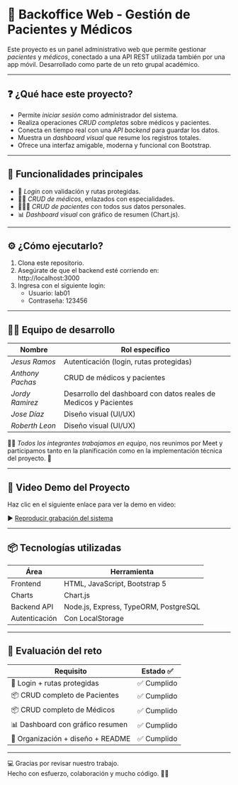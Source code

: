 # 🏥 Backoffice Web - Gestión de Pacientes y Médicos

Este proyecto es un panel administrativo web que permite gestionar *pacientes* y *médicos*, conectado a una API REST utilizada también por una app móvil. Desarrollado como parte de un reto grupal académico.

---

## ❓ ¿Qué hace este proyecto?

- Permite *iniciar sesión* como administrador del sistema.
- Realiza operaciones *CRUD completas* sobre médicos y pacientes.
- Conecta en tiempo real con una *API backend* para guardar los datos.
- Muestra un *dashboard visual* que resume los registros totales.
- Ofrece una interfaz amigable, moderna y funcional con Bootstrap.

---

## 🚀 Funcionalidades principales

- 🔐 *Login* con validación y rutas protegidas.
- 👨‍⚕️ *CRUD de médicos*, enlazados con especialidades.
- 🧑‍🤝‍🧑 *CRUD de pacientes* con todos sus datos personales.
- 📊 *Dashboard visual* con gráfico de resumen (Chart.js).

---

## ⚙️ ¿Cómo ejecutarlo?

1. Clona este repositorio.
2. Asegúrate de que el backend esté corriendo en:  
   http://localhost:3000
4. Ingresa con el siguiente login:
   - Usuario: lab01
   - Contraseña: 123456

---

## 👨‍💻 Equipo de desarrollo

| Nombre             | Rol específico                           |
|--------------------|-------------------------------------------|
| *Jesus Ramos*    | Autenticación (login, rutas protegidas)   |
| *Anthony Pachas* | CRUD de médicos y pacientes               |
| *Jordy Ramirez*  | Desarrollo del dashboard con datos reales  de Medicos y Pacientes|
| *Jose Díaz*      | Diseño visual (UI/UX)                     |
| *Roberth Leon*      | Diseño visual (UI/UX)                     |


🧑‍🔧 *Todos los integrantes trabajamos en equipo*, nos reunimos por Meet y participamos tanto en la planificación como en la implementación técnica del proyecto. 💪

---

## 🎥 Video Demo del Proyecto

Haz clic en el siguiente enlace para ver la demo en video:

▶️ [Reproducir grabación del sistema](https://github.com/josma18/gestion_paciente_api_BO/blob/b4a58cf2d025f5b30e86f14154552a4ca220a3af/grabacion_grupo_05.mp4)

---

## 📦 Tecnologías utilizadas

| Área        | Herramienta                         |
|-------------|-------------------------------------|
| Frontend    | HTML, JavaScript, Bootstrap 5       |
| Charts      | Chart.js                            |
| Backend API | Node.js, Express, TypeORM, PostgreSQL |
| Autenticación |  Con LocalStorage         |

---

## 🧪 Evaluación del reto

| Requisito                             | Estado ✅ |
|--------------------------------------|----------|
| 🔐 Login + rutas protegidas          | ✅ Cumplido |
| 📦 CRUD completo de Pacientes        | ✅ Cumplido |
| 📦 CRUD completo de Médicos          | ✅ Cumplido |
| 📊 Dashboard con gráfico resumen     | ✅ Cumplido |
| 🎨 Organización + diseño + README    | ✅ Cumplido |

---

💻 Gracias por revisar nuestro trabajo.  
Hecho con esfuerzo, colaboración y mucho código. 🚀✨
